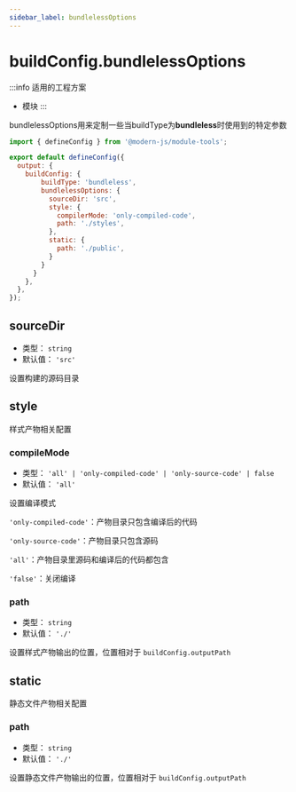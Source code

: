 ```yaml
---
sidebar_label: bundlelessOptions
---
```


# buildConfig.bundlelessOptions

:::info 适用的工程方案
* 模块
:::

bundlelessOptions用来定制一些当buildType为**bundleless**时使用到的特定参数

```js title="modern.config.js"
import { defineConfig } from '@modern-js/module-tools';

export default defineConfig({
  output: {
    buildConfig: {
        buildType: 'bundleless',
        bundlelessOptions: {
          sourceDir: 'src',
          style: {
            compilerMode: 'only-compiled-code',
            path: './styles',
          },
          static: {
            path: './public',
          }
        }
      }
    },
  },
});
```

## sourceDir

* 类型： `string`
* 默认值： `'src'`

设置构建的源码目录

## style
样式产物相关配置

### compileMode
* 类型： `'all' | 'only-compiled-code' | 'only-source-code' | false`
* 默认值： `'all'`

设置编译模式

`'only-compiled-code'`：产物目录只包含编译后的代码

`'only-source-code'`：产物目录只包含源码

`'all'`：产物目录里源码和编译后的代码都包含

`'false'`：关闭编译

### path
* 类型： `string`
* 默认值： `'./'`

设置样式产物输出的位置，位置相对于 `buildConfig.outputPath`

## static
静态文件产物相关配置

### path
* 类型： `string`
* 默认值： `'./'`

设置静态文件产物输出的位置，位置相对于 `buildConfig.outputPath`
